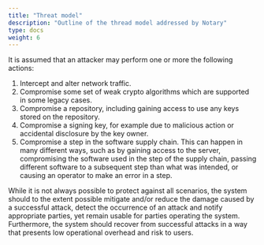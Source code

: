 ```yaml
---
title: "Threat model"
description: "Outline of the thread model addressed by Notary"
type: docs
weight: 6
---
```



It is assumed that an attacker may perform one or more the following actions:

1. Intercept and alter network traffic.
1. Compromise some set of weak crypto algorithms which are supported in some legacy cases.
1. Compromise a repository, including gaining access to use any keys stored on the repository.
1. Compromise a signing key, for example due to malicious action or accidental disclosure by the key owner.
1. Compromise a step in the software supply chain.
   This can happen in many different ways, such as by gaining access to the server, compromising the software used in the step of the supply chain, passing different software to a subsequent step than what was intended, or causing an operator to make an error in a step.

While it is not always possible to protect against all scenarios, the system should to the extent possible mitigate and/or reduce the damage caused by a successful attack, detect the occurrence of an attack and notify appropriate parties, yet remain usable for parties operating the system.
Furthermore, the system should recover from successful attacks in a way that presents low operational overhead and risk to users.
